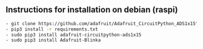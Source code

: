 ## Instructions for installation on debian (raspi)

```bash
- git clone https://github.com/adafruit/Adafruit_CircuitPython_ADS1x15^C
- pip3 install -r requirements.txt
- sudo pip3 install adafruit-circuitpython-ads1x15
- sudo pip3 install Adafruit-Blinka
```
